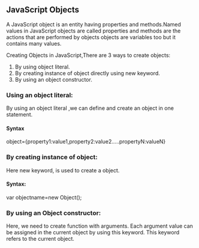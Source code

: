 ## JavaScript Objects
A JavaScript object is an entity having properties and methods.Named values in JavaScript objects are called properties and methods are the actions that are performed by objects
objects are variables too but it contains many values.

Creating Objects in JavaScript,There are 3 ways to create  objects:

1. By using object literal.
2. By creating instance of object directly using new keyword.
3. By using an object constructor.

### Using an object literal:
By using an object literal ,we can define and create an object in one statement.

#### Syntax
object={property1:value1,property2:value2.....propertyN:valueN} 

### By creating instance of object:
Here new keyword, is used to create a object.

#### Syntax:
var objectname=new Object(); 

### By using an Object constructor:

Here, we need to create function with arguments. Each argument value can be assigned in the current object by using this keyword.
This keyword refers to the current object.
